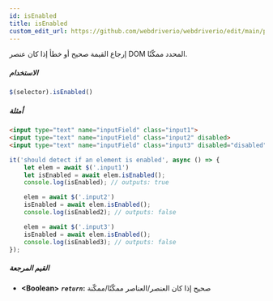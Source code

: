 ```yaml
---
id: isEnabled
title: isEnabled
custom_edit_url: https://github.com/webdriverio/webdriverio/edit/main/packages/webdriverio/src/commands/element/isEnabled.ts
---
```


إرجاع القيمة صحيح أو خطأ إذا كان عنصر DOM المحدد ممكّنًا.

##### الاستخدام

```js
$(selector).isEnabled()
```

##### أمثلة

```html title="index.html"
<input type="text" name="inputField" class="input1">
<input type="text" name="inputField" class="input2" disabled>
<input type="text" name="inputField" class="input3" disabled="disabled">

```

```js title="isEnabled.js"
it('should detect if an element is enabled', async () => {
    let elem = await $('.input1')
    let isEnabled = await elem.isEnabled();
    console.log(isEnabled); // outputs: true

    elem = await $('.input2')
    isEnabled = await elem.isEnabled();
    console.log(isEnabled2); // outputs: false

    elem = await $('.input3')
    isEnabled = await elem.isEnabled();
    console.log(isEnabled3); // outputs: false
});
```

##### القيم المرجعة

- **&lt;Boolean&gt;**
            **<code><var>return</var></code>:**  صحيح إذا كان العنصر/العناصر ممكّنًا/ممكّنة
